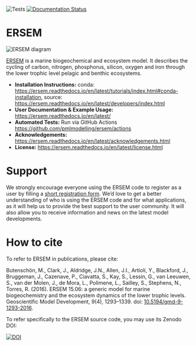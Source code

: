 ![Tests](https://github.com/pmlmodelling/ersem/workflows/build-ersem/badge.svg) 
[![Documentation Status](https://readthedocs.org/projects/ersem/badge/?version=latest)](https://ersem.readthedocs.io/en/latest/?badge=latest)

# ERSEM

![ERSEM diagram](docs/images/ERSEM.png)

[ERSEM](http://ersem.com) is a marine biogeochemical and ecosystem model. It describes the
cycling of carbon, nitrogen, phosphorus, silicon, oxygen and iron through 
the lower trophic level pelagic and benthic ecosystems. 

- **Installation Instructions:** conda: https://ersem.readthedocs.io/en/latest/tutorials/index.html#conda-installation, source: https://ersem.readthedocs.io/en/latest/developers/index.html
- **User Documentation & Example Usage:** https://ersem.readthedocs.io/en/latest/
- **Automated Tests:** Run via GitHub Actions https://github.com/pmlmodelling/ersem/actions
- **Acknowledgements:** https://ersem.readthedocs.io/en/latest/acknowledgements.html
- **License:** https://ersem.readthedocs.io/en/latest/license.html

# Support

We strongly encourage everyone using the ERSEM code to register as a user by filling a
[short registration form](https://pml.ac.uk/Modelling_at_PML/Access_Code). 
We’d love to get a better understanding of who is using the ERSEM code and for what 
applications, as it will help us to provide the best support to the user community. 
It will also allow you to receive information and news on the latest model developments.

# How to cite

To refer to ERSEM in publications, please cite:

Butenschön, M., Clark, J., Aldridge, J.N., Allen, J.I., Artioli, Y.,
Blackford, J., Bruggeman, J., Cazenave, P., Ciavatta, S., Kay, S., Lessin, G.,
van Leeuwen, S., van der Molen, J., de Mora, L., Polimene, L., Sailley, S.,
Stephens, N., Torres, R. (2016). ERSEM 15.06: a generic model for marine
biogeochemistry and the ecosystem dynamics of the lower trophic levels.
Geoscientific Model Development, 9(4), 1293–1339.
doi: [10.5194/gmd-9-1293-2016](https://doi.org/10.5194/gmd-9-1293-2016).

To refer specifically to the ERSEM source code, you may use its Zenodo DOI:

[![DOI](https://zenodo.org/badge/302390544.svg)](https://zenodo.org/badge/latestdoi/302390544)

